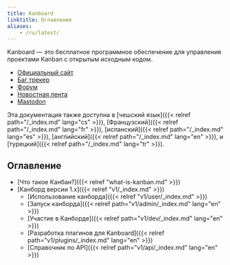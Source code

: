 ```yaml
---
title: Kanboard
linktitle: Оглавление
aliases:
    - /ru/latest/
---
```


Kanboard — это бесплатное программное обеспечение для управления проектами Kanban с открытым исходным кодом.

- [Официальный сайт](https://kanboard.org)
- [Баг трекер](https://github.com/kanboard/kanboard/issues)
- [Форум](https://kanboard.discourse.group/)
- [Новостная лента](https://github.com/kanboard/kanboard/releases.atom)
- [Mastodon](https://mastodon.social/@kanboard)

Эта документация также доступна в [чешский язык]({{< relref path="/_index.md" lang="cs" >}}), [Французский]({{< relref path="/_index.md" lang="fr" >}}), [испанский]({{< relref path="/_index.md" lang="es" >}}), [английский]({{< relref path="/_index.md" lang="en" >}}), и [турецкий]({{< relref path="/_index.md" lang="tr" >}}).

## Оглавление

- [Что такое Канбан?]({{< relref "what-is-kanban.md" >}})
- [Канборд версии 1.x]({{< relref "v1/_index.md" >}})
    - [Использование канборда]({{< relref "v1/user/_index.md" >}})
    - [Запуск канборда]({{< relref path="v1/admin/_index.md" lang="en" >}})
    - [Участие в Канборде]({{< relref path="v1/dev/_index.md" lang="en" >}})
    - [Разработка плагинов для Kanboard]({{< relref path="v1/plugins/_index.md" lang="en" >}})
    - [Справочник по API]({{< relref path="v1/api/_index.md" lang="en" >}})
